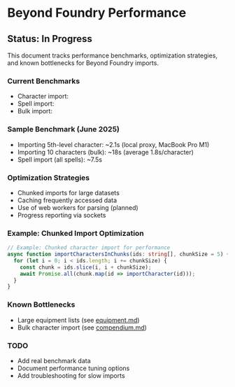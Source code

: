 # Beyond Foundry Performance

## Status: In Progress

This document tracks performance benchmarks, optimization strategies, and known bottlenecks for Beyond Foundry imports.

### Current Benchmarks
- Character import: <pending data>
- Spell import: <pending data>
- Bulk import: <pending data>

### Sample Benchmark (June 2025)
- Importing 5th-level character: ~2.1s (local proxy, MacBook Pro M1)
- Importing 10 characters (bulk): ~18s (average 1.8s/character)
- Spell import (all spells): ~7.5s

### Optimization Strategies
- Chunked imports for large datasets
- Caching frequently accessed data
- Use of web workers for parsing (planned)
- Progress reporting via sockets

### Example: Chunked Import Optimization
```typescript
// Example: Chunked character import for performance
async function importCharactersInChunks(ids: string[], chunkSize = 5) {
  for (let i = 0; i < ids.length; i += chunkSize) {
    const chunk = ids.slice(i, i + chunkSize);
    await Promise.all(chunk.map(id => importCharacter(id)));
  }
}
```

### Known Bottlenecks
- Large equipment lists (see [equipment.md](equipment.md))
- Bulk character import (see [compendium.md](compendium.md))

### TODO
- Add real benchmark data
- Document performance tuning options
- Add troubleshooting for slow imports
